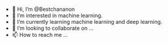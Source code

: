 - 👋 Hi, I’m @Bestchananon
- 👀 I’m interested in machine learning.
- 🌱 I’m currently learning machine learning and deep learning.
- 💞️ I’m looking to collaborate on ...
- 📫 How to reach me ...

<!---
Bestchananon/Bestchananon is a ✨ special ✨ repository because its `README.md` (this file) appears on your GitHub profile.
You can click the Preview link to take a look at your changes.
--->
